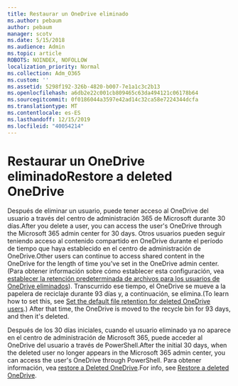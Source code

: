 ```yaml
---
title: Restaurar un OneDrive eliminado
ms.author: pebaum
author: pebaum
manager: scotv
ms.date: 5/15/2018
ms.audience: Admin
ms.topic: article
ROBOTS: NOINDEX, NOFOLLOW
localization_priority: Normal
ms.collection: Adm_O365
ms.custom: ''
ms.assetid: 5298f192-326b-4820-b007-7e1a1c3c2b13
ms.openlocfilehash: a6db2e22c001cb809465c63da494121c06178b64
ms.sourcegitcommit: 0f0186044a3597e42ad14c32ca58e7224344dcfa
ms.translationtype: MT
ms.contentlocale: es-ES
ms.lasthandoff: 12/15/2019
ms.locfileid: "40054214"
---
```

# <a name="restore-a-deleted-onedrive"></a><span data-ttu-id="f308d-102">Restaurar un OneDrive eliminado</span><span class="sxs-lookup"><span data-stu-id="f308d-102">Restore a deleted OneDrive</span></span>

<span data-ttu-id="f308d-103">Después de eliminar un usuario, puede tener acceso al OneDrive del usuario a través del centro de administración 365 de Microsoft durante 30 días.</span><span class="sxs-lookup"><span data-stu-id="f308d-103">After you delete a user, you can access the user's OneDrive through the Microsoft 365 admin center for 30 days.</span></span> <span data-ttu-id="f308d-104">Otros usuarios pueden seguir teniendo acceso al contenido compartido en OneDrive durante el período de tiempo que haya establecido en el centro de administración de OneDrive.</span><span class="sxs-lookup"><span data-stu-id="f308d-104">Other users can continue to access shared content in the OneDrive for the length of time you've set in the OneDrive admin center.</span></span> <span data-ttu-id="f308d-105">(Para obtener información sobre cómo establecer esta configuración, vea [establecer la retención predeterminada de archivos para los usuarios de OneDrive eliminados](https://go.microsoft.com/fwlink/?linkid=874267)). Transcurrido ese tiempo, el OneDrive se mueve a la papelera de reciclaje durante 93 días y, a continuación, se elimina.</span><span class="sxs-lookup"><span data-stu-id="f308d-105">(To learn how to set this, see [Set the default file retention for deleted OneDrive users](https://go.microsoft.com/fwlink/?linkid=874267).) After that time, the OneDrive is moved to the recycle bin for 93 days, and then it's deleted.</span></span>
  
<span data-ttu-id="f308d-106">Después de los 30 días iniciales, cuando el usuario eliminado ya no aparece en el centro de administración de Microsoft 365, puede acceder al OneDrive del usuario a través de PowerShell.</span><span class="sxs-lookup"><span data-stu-id="f308d-106">After the initial 30 days, when the deleted user no longer appears in the Microsoft 365 admin center, you can access the user's OneDrive through PowerShell.</span></span> <span data-ttu-id="f308d-107">Para obtener información, vea [restore a Deleted OneDrive](https://go.microsoft.com/fwlink/?linkid=874269).</span><span class="sxs-lookup"><span data-stu-id="f308d-107">For info, see [Restore a deleted OneDrive](https://go.microsoft.com/fwlink/?linkid=874269).</span></span>
  

